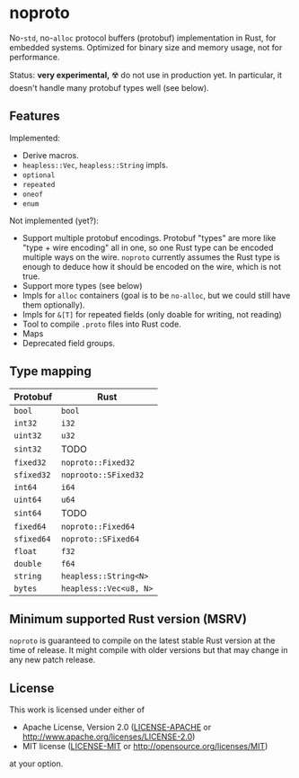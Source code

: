 # noproto

No-`std`, no-`alloc` protocol buffers (protobuf) implementation in Rust, for embedded systems.
Optimized for binary size and memory usage, not for performance.

Status: **very experimental,** :radioactive: do not use in production yet. In particular, it doesn't
handle many protobuf types well (see below).

## Features

Implemented:

- Derive macros.
- `heapless::Vec`, `heapless::String` impls.
- `optional`
- `repeated`
- `oneof`
- `enum`

Not implemented (yet?):

- Support multiple protobuf encodings. Protobuf "types" are more like "type + wire encoding" all in one,
  so one Rust type can be encoded multiple ways on the wire. `noproto` currently assumes the Rust type is enough
  to deduce how it should be encoded on the wire, which is not true.
- Support more types (see below)
- Impls for `alloc` containers (goal is to be `no-alloc`, but we could still have them optionally).
- Impls for `&[T]` for repeated fields (only doable for writing, not reading)
- Tool to compile `.proto` files into Rust code.
- Maps
- Deprecated field groups.

## Type mapping

| Protobuf | Rust | 
|-|-|
| `bool` | `bool` |
| `int32` | `i32` |
| `uint32` | `u32` |
| `sint32` | TODO |
| `fixed32` | `noproto::Fixed32` |
| `sfixed32` | `noprooto::SFixed32` |
| `int64` | `i64` |
| `uint64` | `u64` |
| `sint64` | TODO |
| `fixed64` | `noproto::Fixed64`  |
| `sfixed64` | `noproto::SFixed64`  |
| `float` | `f32` |
| `double` | `f64` |
| `string` | `heapless::String<N>` |
| `bytes` | `heapless::Vec<u8, N>` |

## Minimum supported Rust version (MSRV)

`noproto` is guaranteed to compile on the latest stable Rust version at the time of release. It might compile with older versions but that may change in any new patch release.

## License

This work is licensed under either of

- Apache License, Version 2.0 ([LICENSE-APACHE](LICENSE-APACHE) or
  <http://www.apache.org/licenses/LICENSE-2.0>)
- MIT license ([LICENSE-MIT](LICENSE-MIT) or <http://opensource.org/licenses/MIT>)

at your option.
